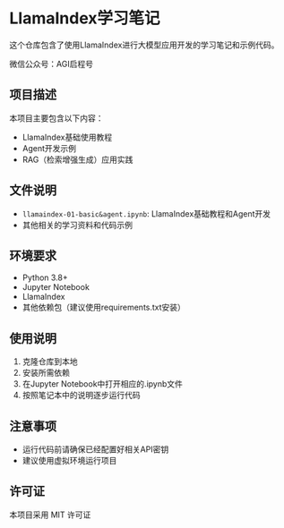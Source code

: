 # LlamaIndex学习笔记

这个仓库包含了使用LlamaIndex进行大模型应用开发的学习笔记和示例代码。

微信公众号：AGI启程号

## 项目描述

本项目主要包含以下内容：
- LlamaIndex基础使用教程
- Agent开发示例
- RAG（检索增强生成）应用实践

## 文件说明

- `llamaindex-01-basic&agent.ipynb`: LlamaIndex基础教程和Agent开发
- 其他相关的学习资料和代码示例

## 环境要求

- Python 3.8+
- Jupyter Notebook
- LlamaIndex
- 其他依赖包（建议使用requirements.txt安装）

## 使用说明

1. 克隆仓库到本地
2. 安装所需依赖
3. 在Jupyter Notebook中打开相应的.ipynb文件
4. 按照笔记本中的说明逐步运行代码

## 注意事项

- 运行代码前请确保已经配置好相关API密钥
- 建议使用虚拟环境运行项目

## 许可证

本项目采用 MIT 许可证 
